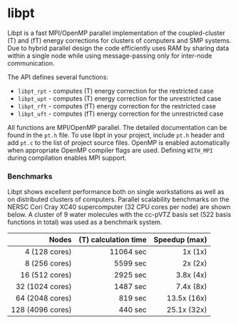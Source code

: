 # libpt

Libpt is a fast MPI/OpenMP parallel implementation of the coupled-cluster (T)
and (fT) energy corrections for clusters of computers and SMP systems. Due to
hybrid parallel design the code efficiently uses RAM by sharing data within a
single node while using message-passing only for inter-node communication.

The API defines several functions:

- `libpt_rpt` - computes (T) energy correction for the restricted case
- `libpt_upt` - computes (T) energy correction for the unrestricted case
- `libpt_rft` - computes (fT) energy correction for the restricted case
- `libpt_uft` - computes (fT) energy correction for the unrestricted case

All functions are MPI/OpenMP parallel. The detailed documentation can be found
in the `pt.h` file. To use libpt in your project, include `pt.h` header and add
`pt.c` to the list of project source files. OpenMP is enabled automatically
when appropriate OpenMP compiler flags are used. Defining `WITH_MPI` during
compilation enables MPI support.

### Benchmarks

Libpt shows excellent performance both on single workstations as well as on
distributed clusters of computers. Parallel scalability benchmarks on the NERSC
Cori Cray XC40 supercomputer (32 CPU cores per node) are shown below. A cluster
of 9 water molecules with the cc-pVTZ basis set (522 basis functions in total)
was used as a benchmark system.

|      Nodes       | (T) calculation time | Speedup (max) |
|-----------------:|---------------------:|--------------:|
|   4  (128 cores) |            11064 sec |      1x (1x)  |
|   8  (256 cores) |             5599 sec |      2x (2x)  |
|  16  (512 cores) |             2925 sec |    3.8x (4x)  |
|  32 (1024 cores) |             1487 sec |    7.4x (8x)  |
|  64 (2048 cores) |              819 sec |   13.5x (16x) |
| 128 (4096 cores) |              440 sec |   25.1x (32x) |
